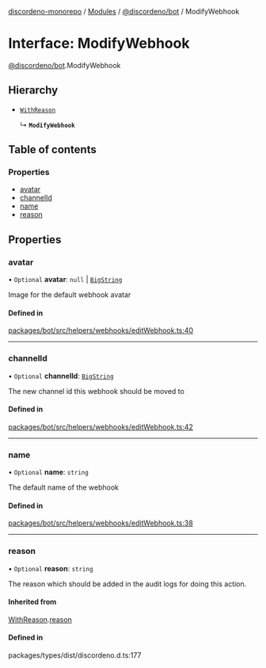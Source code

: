 [discordeno-monorepo](../README.md) / [Modules](../modules.md) / [@discordeno/bot](../modules/discordeno_bot.md) / ModifyWebhook

# Interface: ModifyWebhook

[@discordeno/bot](../modules/discordeno_bot.md).ModifyWebhook

## Hierarchy

- [`WithReason`](discordeno_bot.WithReason.md)

  ↳ **`ModifyWebhook`**

## Table of contents

### Properties

- [avatar](discordeno_bot.ModifyWebhook.md#avatar)
- [channelId](discordeno_bot.ModifyWebhook.md#channelid)
- [name](discordeno_bot.ModifyWebhook.md#name)
- [reason](discordeno_bot.ModifyWebhook.md#reason)

## Properties

### avatar

• `Optional` **avatar**: `null` \| [`BigString`](../modules/discordeno_bot.md#bigstring)

Image for the default webhook avatar

#### Defined in

[packages/bot/src/helpers/webhooks/editWebhook.ts:40](https://github.com/deepsarda/discordeno/blob/c6dc30bb/packages/bot/src/helpers/webhooks/editWebhook.ts#L40)

---

### channelId

• `Optional` **channelId**: [`BigString`](../modules/discordeno_bot.md#bigstring)

The new channel id this webhook should be moved to

#### Defined in

[packages/bot/src/helpers/webhooks/editWebhook.ts:42](https://github.com/deepsarda/discordeno/blob/c6dc30bb/packages/bot/src/helpers/webhooks/editWebhook.ts#L42)

---

### name

• `Optional` **name**: `string`

The default name of the webhook

#### Defined in

[packages/bot/src/helpers/webhooks/editWebhook.ts:38](https://github.com/deepsarda/discordeno/blob/c6dc30bb/packages/bot/src/helpers/webhooks/editWebhook.ts#L38)

---

### reason

• `Optional` **reason**: `string`

The reason which should be added in the audit logs for doing this action.

#### Inherited from

[WithReason](discordeno_bot.WithReason.md).[reason](discordeno_bot.WithReason.md#reason)

#### Defined in

packages/types/dist/discordeno.d.ts:177
